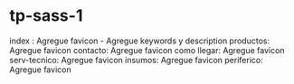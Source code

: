 # tp-sass-1

index : Agregue favicon - Agregue keywords y description
productos: Agregue favicon
contacto: Agregue favicon
como llegar: Agregue favicon
serv-tecnico: Agregue favicon
insumos: Agregue favicon
periferico: Agregue favicon

